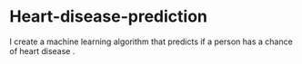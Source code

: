 # Heart-disease-prediction
I create a machine learning algorithm that predicts if a person has a chance of heart disease .
